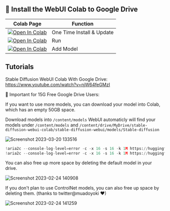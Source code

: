 ## 🦒 Install the WebUI Colab to Google Drive

| Colab Page | Function
| --- | --- |
[![Open In Colab](https://colab.research.google.com/assets/colab-badge.svg)](https://colab.research.google.com/github/camenduru/stable-diffusion-webui-colab/blob/drive/install.ipynb) | One Time Install & Update
[![Open In Colab](https://colab.research.google.com/assets/colab-badge.svg)](https://colab.research.google.com/github/camenduru/stable-diffusion-webui-colab/blob/drive/run.ipynb) | Run
[![Open In Colab](https://colab.research.google.com/assets/colab-badge.svg)](https://colab.research.google.com/github/camenduru/stable-diffusion-webui-colab/blob/drive/add.ipynb) | Add Model

## Tutorials
Stable Diffusion WebUI Colab With Google Drive: https://www.youtube.com/watch?v=njW64feGMzI

🚨 Important for 15G Free Google Drive Users: 

If you want to use more models, you can download your model into Colab, which has an empty 50GB space. 

Download models into `/content/models` WebUI automaticly will find your models under `/content/models` and `/content/drive/MyDrive/stable-diffusion-webui-colab/stable-diffusion-webui/models/Stable-diffusion`

![Screenshot 2023-03-20 133516](https://user-images.githubusercontent.com/54370274/226315414-2dcc8308-c15f-4a96-8d75-507e46d5b1bc.png)

```py
!aria2c --console-log-level=error -c -x 16 -s 16 -k 1M https://huggingface.co/andite/pastel-mix/resolve/main/pastelmix-fp16.ckpt -d /content/models -o pastelmix-fp16.ckpt
!aria2c --console-log-level=error -c -x 16 -s 16 -k 1M https://huggingface.co/hakurei/waifu-diffusion-v1-4/resolve/main/vae/kl-f8-anime2.ckpt -d /content/models -o pastelmix-fp16.vae.pt
```

You can also free up more space by deleting the default model in your drive.

![Screenshot 2023-02-24 140908](https://user-images.githubusercontent.com/54370274/221165025-706b6385-8cb2-4fe1-9334-2762013b9dce.png)

If you don't plan to use ControlNet models, you can also free up space by deleting them. (thanks to twitter@muadoyoki ❤)

![Screenshot 2023-02-24 141259](https://user-images.githubusercontent.com/54370274/221165764-b4db7c3c-0cc9-4976-a922-395bb72a002d.png)

